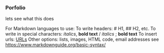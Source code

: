 ### Porfolio

<!--
**dlsuber/dlsuber** is a ✨ _special_ ✨ repository because its `README.md` (this file) appears on your GitHub profile.

Here are some ideas to get you started:

- 🔭 I’m currently working on ...
- 🌱 I’m currently learning ...
- 👯 I’m looking to collaborate on ...
- 🤔 I’m looking for help with ...
- 💬 Ask me about ...
- 📫 How to reach me: ...
- 😄 Pronouns: ...
- ⚡ Fun fact: ...
-->
lets see what this does

For Markdown languages to use:
To write headers: # H1, ## H2, etc.
To write in special characters: *italics*, **bold text** / _italics_ ; __bold text__
To insert urls: [URLs](https://www.blablabla.com)
Other options: lists, images, HTML code, email addresses see https://www.markdownguide.org/basic-syntax/
